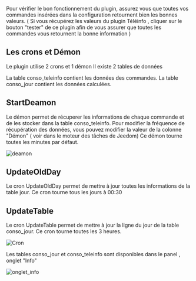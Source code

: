 
Pour vérifier le bon fonctionnement du plugin, assurez vous que toutes vos commandes insérées dans la configuration retournent bien les bonnes valeurs. 
( Si vous récupérez les valeurs du plugin Téléinfo , cliquer sur le bouton "tester" de ce plugin afin de vous assurer que toutes les commandes vous retournent la bonne information ) 

## Les crons et Démon

Le plugin utilise 2 crons et 1 démon 
Il existe 2 tables de données 

La table conso_teleinfo contient les données des commandes.
La table conso_jour contient les données calculées.


## StartDeamon
Le démon permet de récuperer les informations de chaque commande et de les stocker dans la table conso_teleinfo. 
Pour modifier la fréquence de récupération des données, vous pouvez modifier la valeur de la colonne "Démon"  ( voir dans le moteur des tâches de Jeedom) 
Ce démon tourne toutes les minutes par défaut. 

![deamon](../images/deamon.jpg)

## UpdateOldDay
Le cron UpdateOldDay permet de mettre à jour toutes les informations de la table jour.
Ce cron tourne tous les jours à 00:30 

## UpdateTable
Le cron UpdateTable permet de mettre à jour la ligne du jour de la table conso_jour.
Ce cron tourne toutes les 3 heures.

![Cron](../images/cron.jpg)



Les tables conso_jour et conso_teleinfo sont disponibles dans le panel , onglet "Info" 

![onglet_info](../images/onglet_info.jpg)

